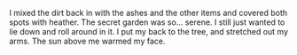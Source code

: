 I mixed the dirt back in with the ashes and the other items and covered both spots with heather. The secret garden was so… serene. I still just wanted to lie down and roll around in it. I put my back to the tree, and stretched out my arms. The sun above me warmed my face. 